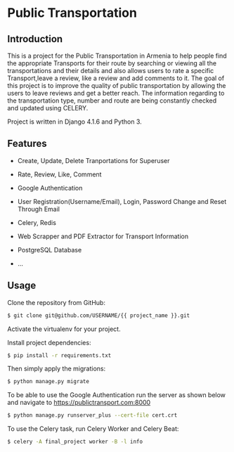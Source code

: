 # Public Transportation 

## Introduction

  This is a project for the Public Transportation in Armenia to help people find the appropriate Transports for their route by searching or viewing all the transportations and their details and also allows users to rate a specific Transport,leave a review, like a review and add comments to it. The goal of this project is to improve the quality of public transportation by allowing the users to leave reviews and get a better reach.
  The information regarding to the transportation type, number and route are being constantly checked and updated using CELERY.
  
 Project is written in Django 4.1.6 and Python 3.


## Features

* Create, Update, Delete Tranportations for Superuser

* Rate, Review, Like, Comment

* Google Authentication

* User Registration(Username/Email), Login, 
  Password Change and Reset Through Email

* Celery, Redis

* Web Scrapper and PDF Extractor for Transport Information

* PostgreSQL Database

* ...


## Usage

Clone the repository from GitHub:
```bash
$ git clone git@github.com/USERNAME/{{ project_name }}.git
```

Activate the virtualenv for your project.

Install project dependencies:
```bash
$ pip install -r requirements.txt
```

Then simply apply the migrations:
```bash
$ python manage.py migrate
```

To be able to use the Google Authentication run the server as shown below and navigate to https://publictransport.com:8000
```bash
$ python manage.py runserver_plus --cert-file cert.crt
```

To use the Celery task, run Celery Worker and Celery Beat:
```bash
$ celery -A final_project worker -B -l info
````








